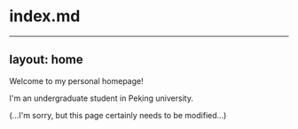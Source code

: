 # index.md
---
layout: home
---

Welcome to my personal homepage! 

I'm an undergraduate student in Peking university. 

(...I'm sorry, but this page certainly needs to be modified...)
